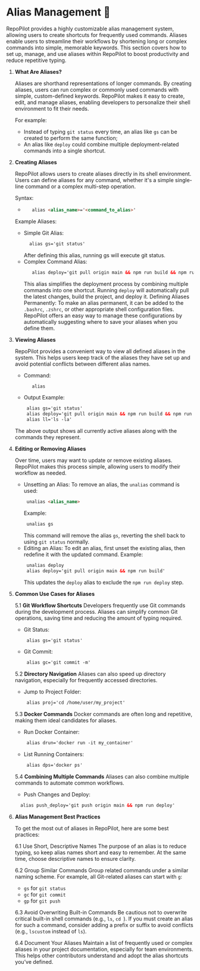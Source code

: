 # Alias Management 📝

RepoPilot provides a highly customizable alias management system, allowing users to create shortcuts for frequently used commands. Aliases enable users to streamline their workflows by shortening long or complex commands into simple, memorable keywords. 
This section covers how to set up, manage, and use aliases within RepoPilot to boost productivity and reduce repetitive typing.

1. **What Are Aliases?**

   Aliases are shorthand representations of longer commands. By creating aliases, users can run complex or commonly used commands with simple, custom-defined keywords. RepoPilot makes it easy to create, edit, and manage aliases,
   enabling developers to personalize their shell environment to fit their needs.

   For example:
   - Instead of typing ``` git status ``` every time, an alias like ``` gs ``` can be created to perform the same function;
   - An alias like ``` deploy ``` could combine multiple deployment-related commands into a single shortcut.
2. **Creating Aliases**

   RepoPilot allows users to create aliases directly in its shell environment. Users can define aliases for any command, whether it's a simple single-line command or a complex multi-step operation.

   Syntax:
   - ```html
        alias <alias_name>='<command_to_alias>'
     ```
   Example Aliases:
   - Simple Git Alias:
     ```html
       alias gs='git status'
     ```
     After defining this alias, running gs will execute git status.
   - Complex Command Alias:
     ```html
        alias deploy='git pull origin main && npm run build && npm run deploy'
     ```
     This alias simplifies the deployment process by combining multiple commands into one shortcut. Running ``` deploy ``` will automatically pull the latest changes, build the project, and deploy it.
     Defining Aliases Permanently:
     To make an alias permanent, it can be added to the ``` .bashrc ```, ``` .zshrc ```, or other appropriate shell configuration files.
     RepoPilot offers an easy way to manage these configurations by automatically suggesting where to save your aliases when you define them.
3. **Viewing Aliases**

   RepoPilot provides a convenient way to view all defined aliases in the system. This helps users keep track of the aliases they have set up and avoid potential conflicts between different alias names.
   - Command:
     ```html
        alias
     ```
   - Output Example:
     ```html
      alias gs='git status'
      alias deploy='git pull origin main && npm run build && npm run deploy'
      alias ll='ls -la'
     ```
   The above output shows all currently active aliases along with the commands they represent.
4. **Editing or Removing Aliases**

   Over time, users may want to update or remove existing aliases. RepoPilot makes this process simple, allowing users to modify their workflow as needed.

   - Unsetting an Alias:
     To remove an alias, the ``` unalias ``` command is used:
     ```html
      unalias <alias_name>
     ```
     Example:
     ```html
      unalias gs
     ```
     This command will remove the alias ``` gs ```, reverting the shell back to using ``` git status ``` normally.
   - Editing an Alias:
     To edit an alias, first unset the existing alias, then redefine it with the updated command.
     Example:
     ```html
      unalias deploy
      alias deploy='git pull origin main && npm run build'
     ```
     This updates the ``` deploy ``` alias to exclude the ``` npm run deploy ``` step.
5. **Common Use Cases for Aliases**

    5.1 **Git Workflow Shortcuts**
   Developers frequently use Git commands during the development process. Aliases can simplify common Git operations, saving time and reducing the amount of typing required.
   - Git Status:
     ```html
      alias gs='git status'
     ```
   - Git Commit:
     ```html
      alias gc='git commit -m'
     ```
   5.2 **Directory Navigation**
   Aliases can also speed up directory navigation, especially for frequently accessed directories.
   - Jump to Project Folder:
     ```html
      alias proj='cd /home/user/my_project'
     ```
   5.3 **Docker Commands**
   Docker commands are often long and repetitive, making them ideal candidates for aliases.
   - Run Docker Container:
     ```html
      alias drun='docker run -it my_container'
     ```
   - List Running Containers:
     ```html
      alias dps='docker ps'
     ```
   5.4 **Combining Multiple Commands**
   Aliases can also combine multiple commands to automate common workflows.
   - Push Changes and Deploy:
    ```html
      alias push_deploy='git push origin main && npm run deploy'
    ```
6. **Alias Management Best Practices**
 
    To get the most out of aliases in RepoPilot, here are some best practices:
    
    6.1 Use Short, Descriptive Names
      The purpose of an alias is to reduce typing, so keep alias names short and easy to remember. At the same time, choose descriptive names to ensure clarity.
      
    6.2 Group Similar Commands
      Group related commands under a similar naming scheme. For example, all Git-related aliases can start with ``` g ```:
      - ``` gs ``` for ``` git status ```
      - ``` gc ``` for ``` git commit ```
      - ``` gp ``` for ``` git push ```
   
    6.3 Avoid Overwriting Built-in Commands
        Be cautious not to overwrite critical built-in shell commands (e.g., ``` ls ```, ```cd ```).
        If you must create an alias for such a command, consider adding a prefix or suffix to avoid conflicts (e.g., ``` lscustom ``` instead of ``` ls ```).
        
    6.4 Document Your Aliases
        Maintain a list of frequently used or complex aliases in your project documentation, especially for team environments. This helps other contributors understand and adopt the alias shortcuts you’ve defined.
